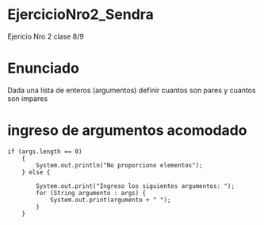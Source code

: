 # EjercicioNro2_Sendra
Ejericio Nro 2 clase 8/9

# Enunciado

Dada una lista de enteros (argumentos) definir cuantos son pares y cuantos son impares


# ingreso de argumentos acomodado

    if (args.length == 0)
        {
            System.out.println("No proporciono elementos");
        } else {
    
            System.out.print("Ingreso los siguientes argumentos: ");
            for (String argumento : args) {
                System.out.print(argumento + " ");
            }
        }

        
